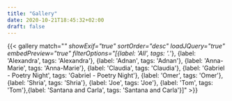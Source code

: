 ```yaml
---
title: "Gallery"
date: 2020-10-21T18:45:32+02:00
draft: false
---
```


<style>
img {
    box-shadow: inset 10px 10px 60px #fff !important;
    -moz-border-radius:25px !important;
    border-radius:10px !important;
}

.justified-gallery-filterbar button {
    padding: 6px !important;
    border: 1px solid #fff !important;
    border-radius: 5px !important;
    background-color: white !important;
    font-weight: bold !important;
    color: #000  !important;
    line-height: 1em !important;
}
</style>

{{< gallery match="*" showExif="true" sortOrder="desc" loadJQuery="true" embedPreview="true" filterOptions="[{label: 'All', tags: '.*'}, {label: 'Alexandra', tags: 'Alexandra'}, {label: 'Adnan', tags: 'Adnan'}, {label: 'Anna-Marie', tags: 'Anna-Marie'}, {label: 'Claudia', tags: 'Claudia'}, {label: 'Gabriel - Poetry Night', tags: 'Gabriel - Poetry Night'}, {label: 'Omer', tags: 'Omer'}, {label: 'Shria', tags: 'Shria'}, {label: 'Joe', tags: 'Joe'}, {label: 'Tom', tags: 'Tom'},{label: 'Santana and Carla', tags: 'Santana and Carla'}]" >}}
